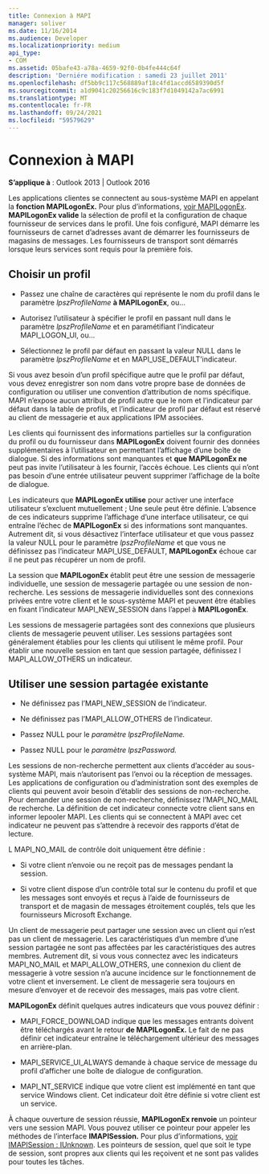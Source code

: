 ```yaml
---
title: Connexion à MAPI
manager: soliver
ms.date: 11/16/2014
ms.audience: Developer
ms.localizationpriority: medium
api_type:
- COM
ms.assetid: 05bafe43-a78a-4659-92f0-0b4fe444c64f
description: 'Derniére modification : samedi 23 juillet 2011'
ms.openlocfilehash: df5bb9c117c568889af18c4fd1accd6589390d5f
ms.sourcegitcommit: a1d9041c20256616c9c183f7d1049142a7ac6991
ms.translationtype: MT
ms.contentlocale: fr-FR
ms.lasthandoff: 09/24/2021
ms.locfileid: "59579629"
---
```

# <a name="logging-on-to-mapi"></a>Connexion à MAPI
 
**S’applique à** : Outlook 2013 | Outlook 2016 
  
Les applications clientes se connectent au sous-système MAPI en appelant la **fonction MAPILogonEx.** Pour plus d’informations, [voir MAPILogonEx](mapilogonex.md). **MAPILogonEx valide** la sélection de profil et la configuration de chaque fournisseur de services dans le profil. Une fois configuré, MAPI démarre les fournisseurs de carnet d’adresses avant de démarrer les fournisseurs de magasins de messages. Les fournisseurs de transport sont démarrés lorsque leurs services sont requis pour la première fois. 
  
## <a name="choose-a-profile"></a>Choisir un profil
  
- Passez une chaîne de caractères qui représente le nom du profil dans le paramètre  _lpszProfileName_ **à MAPILogonEx**, ou...
    
- Autorisez l’utilisateur à spécifier le profil en passant null dans le paramètre  _lpszProfileName_ et en paramétifiant l’indicateur MAPI_LOGON_UI, ou... 

- Sélectionnez le profil par défaut en passant la valeur NULL dans le paramètre  _lpszProfileName_ et en MAPI_USE_DEFAULT’indicateur. 
    
Si vous avez besoin d’un profil spécifique autre que le profil par défaut, vous devez enregistrer son nom dans votre propre base de données de configuration ou utiliser une convention d’attribution de noms spécifique. MAPI n’expose aucun attribut de profil autre que le nom et l’indicateur par défaut dans la table de profils, et l’indicateur de profil par défaut est réservé au client de messagerie et aux applications IPM associées.
  
Les clients qui fournissent des informations partielles sur la configuration du profil ou du fournisseur dans **MAPILogonEx** doivent fournir des données supplémentaires à l’utilisateur en permettant l’affichage d’une boîte de dialogue. Si des informations sont manquantes et **que MAPILogonEx ne** peut pas invite l’utilisateur à les fournir, l’accès échoue. Les clients qui n’ont pas besoin d’une entrée utilisateur peuvent supprimer l’affichage de la boîte de dialogue. 
  
Les indicateurs que **MAPILogonEx utilise** pour activer une interface utilisateur s’excluent mutuellement ; Une seule peut être définie. L’absence de ces indicateurs supprime l’affichage d’une interface utilisateur, ce qui entraîne l’échec de **MAPILogonEx** si des informations sont manquantes. Autrement dit, si vous désactivez l’interface utilisateur et que vous passez la valeur NULL pour le paramètre  _lpszProfileName_ et que vous ne définissez pas l’indicateur MAPI_USE_DEFAULT, **MAPILogonEx** échoue car il ne peut pas récupérer un nom de profil. 
  
La session que **MAPILogonEx** établit peut être une session de messagerie individuelle, une session de messagerie partagée ou une session de non-recherche. Les sessions de messagerie individuelles sont des connexions privées entre votre client et le sous-système MAPI et peuvent être établies en fixant l’indicateur MAPI_NEW_SESSION dans l’appel à **MAPILogonEx**.
  
Les sessions de messagerie partagées sont des connexions que plusieurs clients de messagerie peuvent utiliser. Les sessions partagées sont généralement établies pour les clients qui utilisent le même profil. Pour établir une nouvelle session en tant que session partagée, définissez l MAPI_ALLOW_OTHERS un indicateur. 
  
## <a name="use-an-existing-shared-session"></a>Utiliser une session partagée existante
  
- Ne définissez pas l’MAPI_NEW_SESSION de l’indicateur.
    
- Ne définissez pas l’MAPI_ALLOW_OTHERS de l’indicateur.
    
- Passez NULL pour le _paramètre lpszProfileName._ 
    
- Passez NULL pour le _paramètre lpszPassword._ 
    
Les sessions de non-recherche permettent aux clients d’accéder au sous-système MAPI, mais n’autorisent pas l’envoi ou la réception de messages. Les applications de configuration ou d’administration sont des exemples de clients qui peuvent avoir besoin d’établir des sessions de non-recherche. Pour demander une session de non-recherche, définissez l’MAPI_NO_MAIL de recherche. La définition de cet indicateur connecte votre client sans en informer lepooler MAPI. Les clients qui se connectent à MAPI avec cet indicateur ne peuvent pas s’attendre à recevoir des rapports d’état de lecture.
  
L MAPI_NO_MAIL de contrôle doit uniquement être définie :
  
- Si votre client n’envoie ou ne reçoit pas de messages pendant la session.
    
- Si votre client dispose d’un contrôle total sur le contenu du profil et que les messages sont envoyés et reçus à l’aide de fournisseurs de transport et de magasin de messages étroitement couplés, tels que les fournisseurs Microsoft Exchange.
    
Un client de messagerie peut partager une session avec un client qui n’est pas un client de messagerie. Les caractéristiques d’un membre d’une session partagée ne sont pas affectées par les caractéristiques des autres membres. Autrement dit, si vous vous connectez avec les indicateurs MAPI_NO_MAIL et MAPI_ALLOW_OTHERS, une connexion du client de messagerie à votre session n’a aucune incidence sur le fonctionnement de votre client et inversement. Le client de messagerie sera toujours en mesure d’envoyer et de recevoir des messages, mais pas votre client.
  
**MAPILogonEx** définit quelques autres indicateurs que vous pouvez définir : 
  
- MAPI_FORCE_DOWNLOAD indique que les messages entrants doivent être téléchargés avant le retour **de MAPILogonEx.** Le fait de ne pas définir cet indicateur entraîne le téléchargement ultérieur des messages en arrière-plan. 
    
- MAPI_SERVICE_UI_ALWAYS demande à chaque service de message du profil d’afficher une boîte de dialogue de configuration.
    
- MAPI_NT_SERVICE indique que votre client est implémenté en tant que service Windows client. Cet indicateur doit être définie si votre client est un service.
    
À chaque ouverture de session réussie, **MAPILogonEx renvoie** un pointeur vers une session MAPI. Vous pouvez utiliser ce pointeur pour appeler les méthodes de l’interface **IMAPISession.** Pour plus d’informations, [voir IMAPISession : IUnknown](imapisessioniunknown.md). Les pointeurs de session, quel que soit le type de session, sont propres aux clients qui les reçoivent et ne sont pas valides pour toutes les tâches.
  

